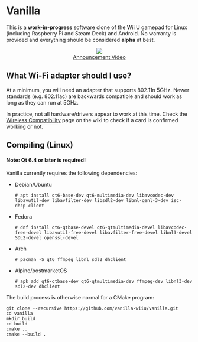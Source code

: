 # Vanilla

This is a **work-in-progress** software clone of the Wii U gamepad for Linux (including Raspberry Pi and Steam Deck) and Android. No warranty is provided and everything should be considered **alpha** at best.

<p align="center">
    <img src="https://raw.githubusercontent.com/vanilla-wiiu/vanilla/master/images/screenshot1.png">
    <br>
    <a href="https://youtu.be/DSgFu4rDxgc">
        Announcement Video
    </a>
</p>

## What Wi-Fi adapter should I use?

At a minimum, you will need an adapter that supports 802.11n 5GHz. Newer standards (e.g. 802.11ac) are backwards compatible and should work as long as they can run at 5GHz.

In practice, not all hardware/drivers appear to work at this time. Check the [Wireless Compatibility](https://github.com/vanilla-wiiu/vanilla/wiki/Wireless-Compatibility) page on the wiki to check if a card is confirmed working or not.

## Compiling (Linux)
#### Note: Qt 6.4 or later is required!
Vanilla currently requires the following dependencies:

- Debian/Ubuntu 
  ```
  # apt install qt6-base-dev qt6-multimedia-dev libavcodec-dev libavutil-dev libavfilter-dev libsdl2-dev libnl-genl-3-dev isc-dhcp-client
  ```
- Fedora
  ```
  # dnf install qt6-qtbase-devel qt6-qtmultimedia-devel libavcodec-free-devel libavutil-free-devel libavfilter-free-devel libnl3-devel SDL2-devel openssl-devel
  ```
- Arch
  ```
  # pacman -S qt6 ffmpeg libnl sdl2 dhclient
  ```
- Alpine/postmarketOS
  ```
  # apk add qt6-qtbase-dev qt6-qtmultimedia-dev ffmpeg-dev libnl3-dev sdl2-dev dhclient
  ```

The build process is otherwise normal for a CMake program:

```
git clone --recursive https://github.com/vanilla-wiiu/vanilla.git
cd vanilla
mkdir build
cd build
cmake ..
cmake --build .
```
